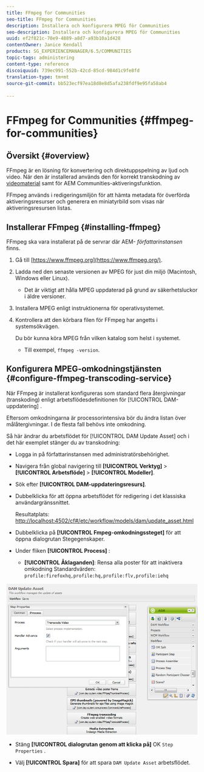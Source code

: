 ```yaml
---
title: FFmpeg for Communities
seo-title: FFmpeg for Communities
description: Installera och konfigurera MPEG för Communities
seo-description: Installera och konfigurera MPEG för Communities
uuid: ef2f821c-70e9-4889-a8d7-a93b10a1d428
contentOwner: Janice Kendall
products: SG_EXPERIENCEMANAGER/6.5/COMMUNITIES
topic-tags: administering
content-type: reference
discoiquuid: 739ec991-552b-42cd-85cd-984d1c9fe8fd
translation-type: tm+mt
source-git-commit: bb523ecf97ea18d8e8d5afa238fdf9e95fa58ab4

---
```



# FFmpeg for Communities {#ffmpeg-for-communities}

## Översikt {#overview}

FFmpeg är en lösning för konvertering och direktuppspelning av ljud och video. När den är installerad används den för korrekt transkodning av [videomaterial](../../help/sites-authoring/default-components-foundation.md#video) samt för AEM Communities-aktiveringsfunktion.

FFmpeg används i redigeringsmiljön för att hämta metadata för överförda aktiveringsresurser och generera en miniatyrbild som visas när aktiveringsresursen listas.

## Installerar FFmpeg {#installing-ffmpeg}

FFmpeg ska vara installerat på de servrar där AEM- *författarinstansen* finns.

1. Gå till [https://www.ffmpeg.org](https://www.ffmpeg.org/).
1. Ladda ned den senaste versionen av MPEG för just din miljö (Macintosh, Windows eller Linux).

   * Det är viktigt att hålla MPEG uppdaterad på grund av säkerhetsluckor i äldre versioner.

1. Installera MPEG enligt instruktionerna för operativsystemet.

1. Kontrollera att den körbara filen för FFmpeg har angetts i systemsökvägen.

   Du bör kunna köra MPEG från vilken katalog som helst i systemet.

   * Till exempel, `ffmpeg -version`.

## Konfigurera MPEG-omkodningstjänsten {#configure-ffmpeg-transcoding-service}

När FFmpeg är installerat konfigureras som standard flera återgivningar (transkoding) enligt arbetsflödesdefinitionen för [!UICONTROL DAM-uppdatering] .

Eftersom omkodningarna är processorintensiva bör du ändra listan över målåtergivningar. I de flesta fall behövs inte omkodning.

Så här ändrar du arbetsflödet för [!UICONTROL DAM Update Asset] och i det här exemplet stänger du av transkodning:

* Logga in på författarinstansen med administratörsbehörighet.
* Navigera från global navigering till **[!UICONTROL Verktyg]** > **[!UICONTROL Arbetsflöde]** > **[!UICONTROL Modeller]**.
* Sök efter **[!UICONTROL DAM-uppdateringsresurs]**.
* Dubbelklicka för att öppna arbetsflödet för redigering i det klassiska användargränssnittet.

   Resultatplats: [http://localhost:4502/cf#/etc/workflow/models/dam/update_asset.html](http://localhost:4502/cf#/etc/workflow/models/dam/update_asset.html)

* Dubbelklicka på **[!UICONTROL Fmpeg-omkodningssteget]** för att öppna dialogrutan Stegegenskaper.
* Under fliken **[!UICONTROL Process]** :

   * **[!UICONTROL Åklaganden]**: Rensa alla poster för att inaktivera omkodning Standardvärden: `profile:firefoxhq,profile:hq,profile:flv,profile:iehq`

![chlimage_1-372](assets/chlimage_1-372.png)

* Stäng **[!UICONTROL dialogrutan genom att klicka på]** OK `Step Properties` .

* Välj **[!UICONTROL Spara]** för att spara `DAM Update Asset` arbetsflödet.



